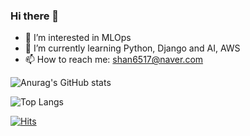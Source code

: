 ### Hi there 👋

- 👀 I’m interested in MLOps
- 🌱 I’m currently learning Python, Django and AI, AWS
- 📫 How to reach me: shan6517@naver.com

![Anurag's GitHub stats](https://github-readme-stats.vercel.app/api?username=suhwanjo&show_icons=true&theme=vue) 

![Top Langs](https://github-readme-stats.vercel.app/api/top-langs/?username=suhwanjo&layout=compact&theme=vue)

[![Hits](https://hits.seeyoufarm.com/api/count/incr/badge.svg?url=https%3A%2F%2Fgithub.com%2Fsuhwanjo&count_bg=%2379C83D&title_bg=%23555555&icon=&icon_color=%23E7E7E7&title=hits&edge_flat=false)](https://hits.seeyoufarm.com)
